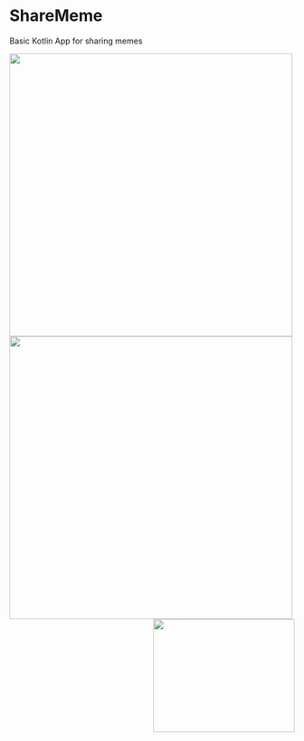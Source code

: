 # ShareMeme
Basic Kotlin App for sharing memes

<img align="left" src="https://user-images.githubusercontent.com/54075213/177746047-e3759e73-c623-4c89-a062-981420198bce.jpg" height="500">  <img align="centre" src="https://user-images.githubusercontent.com/54075213/177746035-b638e369-ef29-42b4-ba07-2186c371f006.jpg" height="500">  <img align="right" src="https://user-images.githubusercontent.com/54075213/177746043-c9a6886e-c534-4175-b2e1-d6c1a8303bb2.jpg" width = "250" height="200">
